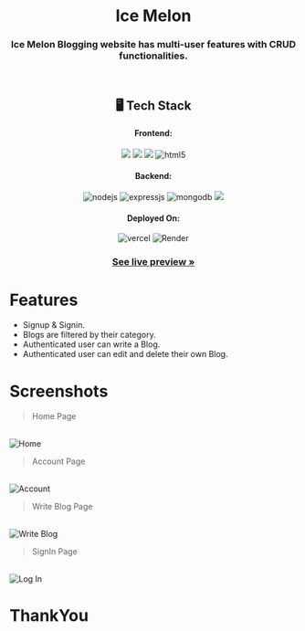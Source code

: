 <h1 align="center">Ice Melon</h1>

<h3 align="center">Ice Melon Blogging website has multi-user features with CRUD functionalities.</h3>

<br />


<h2 align="center">🖥️ Tech Stack</h2>


<h4 align="center">Frontend:</h4>

<p align="center">
   <img src="https://img.shields.io/badge/Next.js-black?style=for-the-badge&logo=next.js&logoColor=white" />
    <img src="https://img.shields.io/badge/typescript-%23007ACC.svg?style=for-the-badge&logo=typescript&logoColor=white" />
    <img src="https://img.shields.io/badge/chakra-%234ED1C5.svg?style=for-the-badge&logo=chakraui&logoColor=white" />
  <img src="https://img.shields.io/badge/HTML5-E34F26?style=for-the-badge&logo=html5&logoColor=white" alt="html5" />
</p>


<h4 align="center">Backend:</h4>

<p align="center">
  <img src="https://img.shields.io/badge/Node.js-339933?style=for-the-badge&logo=nodedotjs&logoColor=white" alt="nodejs" />
  <img src="https://img.shields.io/badge/Express.js-000000?style=for-the-badge&logo=express&logoColor=white" alt="expressjs" />
  <img src="https://img.shields.io/badge/MongoDB-4EA94B?style=for-the-badge&logo=mongodb&logoColor=white" alt="mongodb" />
<img src="https://img.shields.io/badge/JWT-black?style=for-the-badge&logo=JSON%20web%20tokens" />
</p>





<h4 align="center">Deployed On:</h4>

<p align="center">
  <img src="https://img.shields.io/badge/Netlify-00C7B7?style=for-the-badge&logo=netlify&logoColor=white" alt="vercel" />
  <img src="https://img.shields.io/badge/Render-FE3B7.svg?style=for-the-badge&logo=render&logoColor=black" alt="Render"/>
</p>

<h3 align="center"><a href="https://ice-melon.vercel.app"><strong>See live preview »</strong></a></h3>

# Features
- Signup & Signin.
- Blogs are filtered by their category.
- Authenticated user can write a Blog.
- Authenticated user can edit and delete their own Blog.

# Screenshots
<blockquote>Home Page</blockquote>
<br>
<img src="https://i.ibb.co/TYqLBMf/ICEMELON.png" alt="Home"
    border="0" />

<br>

<blockquote>Account Page</blockquote>
<br>
<img src="https://i.ibb.co/tPKv1bZ/ICEMELON.png" alt="Account"
    border="0" />
<br>

<blockquote>Write Blog Page</blockquote>
<br>
<img src="https://i.ibb.co/wB7N6nf/IC.png" alt="Write Blog"
    border="0" />
<br>


<blockquote>SignIn Page</blockquote>
<br>
<img src="https://i.ibb.co/p3c1G88/ICEMELON.png" alt="Log In"
    border="0" />
<br>

# ThankYou
